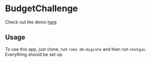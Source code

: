 # BudgetChallenge
Check out the demo [here](https://budgetchallenge.herokuapp.com//)
## Usage

To use this app, just clone, run `rake db:migrate` and then run `shotgun`.
Everything should be set up.
